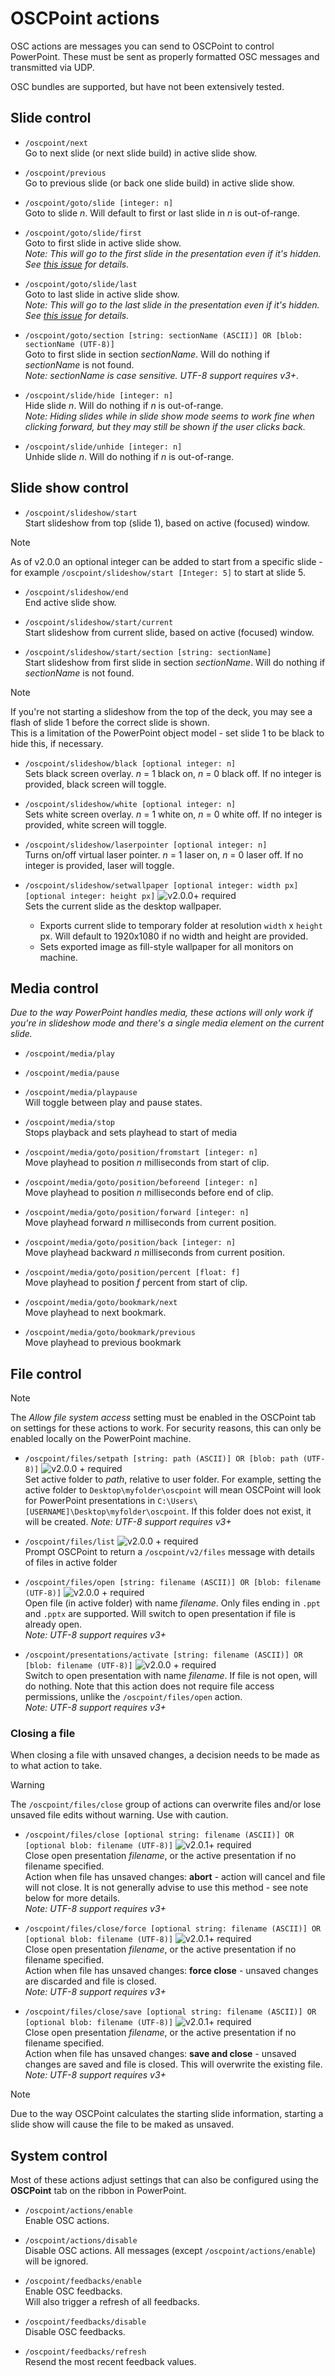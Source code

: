 # OSCPoint actions

OSC actions are messages you can send to OSCPoint to control PowerPoint. These must be sent as properly formatted OSC messages and transmitted via UDP.

OSC bundles are supported, but have not been extensively tested.

## Slide control

- `/oscpoint/next`  
Go to next slide (or next slide build) in active slide show.

- `/oscpoint/previous`  
Go to previous slide (or back one slide build) in active slide show.

- `/oscpoint/goto/slide [integer: n]`  
Goto to slide *n*. Will default to first or last slide in *n* is out-of-range.

- `/oscpoint/goto/slide/first`  
Goto to first slide in active slide show.  
*Note: This will go to the first slide in the presentation even if it's hidden. See [this issue](https://github.com/phuvf/oscpoint/issues/1#issue-1968312581) for details.*

- `/oscpoint/goto/slide/last`  
Goto to last slide in active slide show.  
*Note: This will go to the last slide in the presentation even if it's hidden. See [this issue](https://github.com/phuvf/oscpoint/issues/1#issue-1968312581) for details.*

- `/oscpoint/goto/section [string: sectionName (ASCII)] OR [blob: sectionName (UTF-8)]`   
Goto to first slide in section *sectionName*. Will do nothing if *sectionName* is not found.  
*Note: sectionName is case sensitive. UTF-8 support requires v3+.*

- `/oscpoint/slide/hide [integer: n]`  
Hide slide *n*. Will do nothing if *n* is out-of-range.  
*Note: Hiding slides while in slide show mode seems to work fine when clicking forward, but they may still be shown if the user clicks back.*

- `/oscpoint/slide/unhide [integer: n]`  
Unhide slide *n*. Will do nothing if *n* is out-of-range.

## Slide show control

- `/oscpoint/slideshow/start`  
Start slideshow from top (slide 1), based on active (focused) window.

> [!NOTE] 
> As of v2.0.0 an optional integer can be added to start from a specific slide - for example `/oscpoint/slideshow/start [Integer: 5]` to start at slide 5.

- `/oscpoint/slideshow/end`  
End active slide show.

- `/oscpoint/slideshow/start/current`  
Start slideshow from current slide, based on active (focused) window.

- `/oscpoint/slideshow/start/section [string: sectionName]`  
Start slideshow from first slide in section *sectionName*. Will do nothing if *sectionName* is not found.

> [!NOTE]
> If you're not starting a slideshow from the top of the deck, you may see a flash of slide 1 before the correct slide is shown.  
> This is a limitation of the PowerPoint object model - set slide 1 to be black to hide this, if necessary. 

- `/oscpoint/slideshow/black [optional integer: n]`  
Sets black screen overlay. *n* = 1 black on, *n* = 0 black off. If no integer is provided, black screen will toggle.

- `/oscpoint/slideshow/white [optional integer: n]`  
Sets white screen overlay. *n* = 1 white on, *n* = 0 white off. If no integer is provided, white screen will toggle.

- `/oscpoint/slideshow/laserpointer [optional integer: n]`  
Turns on/off virtual laser pointer. *n* = 1 laser on, *n* = 0 laser off. If no integer is provided, laser will toggle.

- `/oscpoint/slideshow/setwallpaper [optional integer: width px] [optional integer: height px]` ![v2.0.0+ required](https://img.shields.io/badge/v2.0.0%2B-be3412)  
Sets the current slide as the desktop wallpaper.
  - Exports current slide to temporary folder at resolution `width` x `height` px. Will default to 1920x1080 if no width and height are provided.
  - Sets exported image as fill-style wallpaper for all monitors on machine.

## Media control

*Due to the way PowerPoint handles media, these actions will only work if you're in slideshow mode and there's a single media element on the current slide.*

- `/oscpoint/media/play`  
- `/oscpoint/media/pause`  
- `/oscpoint/media/playpause`  
Will toggle between play and pause states.

- `/oscpoint/media/stop`  
Stops playback and sets playhead to start of media

- `/oscpoint/media/goto/position/fromstart [integer: n]`  
Move playhead to position *n* milliseconds from start of clip.

- `/oscpoint/media/goto/position/beforeend [integer: n]`    
Move playhead to position *n* milliseconds before end of clip.

- `/oscpoint/media/goto/position/forward [integer: n]`  
Move playhead forward *n* milliseconds from current position.
  
- `/oscpoint/media/goto/position/back [integer: n]`  
Move playhead backward *n* milliseconds from current position.

- `/oscpoint/media/goto/position/percent [float: f]`  
Move playhead to position *f* percent from start of clip.

- `/oscpoint/media/goto/bookmark/next`  
Move playhead to next bookmark.

- `/oscpoint/media/goto/bookmark/previous`  
Move playhead to previous bookmark

## File control

> [!NOTE] 
> The *Allow file system access* setting must be enabled in the OSCPoint tab on settings for these actions to work.
> For security reasons, this can only be enabled locally on the PowerPoint machine.

- `/oscpoint/files/setpath [string: path (ASCII)] OR [blob: path (UTF-8)]` ![v2.0.0 + required](https://img.shields.io/badge/v2.0.0%2B-be3412)  
Set active folder to *path*, relative to user folder. For example, setting the active folder to `Desktop\myfolder\oscpoint` will mean OSCPoint will look for PowerPoint presentations in `C:\Users\[USERNAME]\Desktop\myfolder\oscpoint`.
If this folder does not exist, it will be created.
*Note: UTF-8 support requires v3+*

- `/oscpoint/files/list` ![v2.0.0 + required](https://img.shields.io/badge/v2.0.0%2B-be3412)  
Prompt OSCPoint to return a `/oscpoint/v2/files` message with details of files in active folder

- `/oscpoint/files/open [string: filename (ASCII)] OR [blob: filename (UTF-8)]` ![v2.0.0 + required](https://img.shields.io/badge/v2.0.0%2B-be3412)  
Open file (in active folder) with name *filename*. Only files ending in `.ppt` and `.pptx` are supported. Will switch to open presentation if file is already open.  
*Note: UTF-8 support requires v3+*

- `/oscpoint/presentations/activate [string: filename (ASCII)] OR [blob: filename (UTF-8)]` ![v2.0.0 + required](https://img.shields.io/badge/v2.0.0%2B-be3412)  
Switch to open presentation with name *filename*. If file is not open, will do nothing. Note that this action does not require file access permissions, unlike the `/oscpoint/files/open` action.  
*Note: UTF-8 support requires v3+*

### Closing a file

When closing a file with unsaved changes, a decision needs to be made as to what action to take. 

> [!WARNING] 
> The `/oscpoint/files/close` group of actions can overwrite files and/or lose unsaved file edits without warning. Use with caution.

- `/oscpoint/files/close [optional string: filename (ASCII)] OR [optional blob: filename (UTF-8)]` ![v2.0.1+ required](https://img.shields.io/badge/v2.0.1%2B-0e3412)  
Close open presentation *filename*, or the active presentation if no filename specified.  
Action when file has unsaved changes:  **abort**  - action will cancel and file will not close. It is not generally advise to use this method - see note below for more details.  
*Note: UTF-8 support requires v3+*

- `/oscpoint/files/close/force [optional string: filename (ASCII)] OR [optional blob: filename (UTF-8)]` ![v2.0.1+ required](https://img.shields.io/badge/v2.0.1%2B-0e3412)  
Close open presentation *filename*, or the active presentation if no filename specified.  
Action when file has unsaved changes:  **force close**  - unsaved changes are discarded and file is closed.  
*Note: UTF-8 support requires v3+*

- `/oscpoint/files/close/save [optional string: filename (ASCII)] OR [optional blob: filename (UTF-8)]` ![v2.0.1+ required](https://img.shields.io/badge/v2.0.1%2B-0e3412)  
Close open presentation *filename*, or the active presentation if no filename specified.  
Action when file has unsaved changes:  **save and close**  - unsaved changes are saved and file is closed. This will overwrite the existing file.
*Note: UTF-8 support requires v3+*

>[!NOTE]
> Due to the way OSCPoint calculates the starting slide information, starting a slide show will cause the file to be maked as unsaved.


## System control

Most of these actions adjust settings that can also be configured using the **OSCPoint** tab on the ribbon in PowerPoint.

- `/oscpoint/actions/enable`  
Enable OSC actions.

- `/oscpoint/actions/disable`  
Disable OSC actions. All messages (except `/oscpoint/actions/enable`) will be ignored.

- `/oscpoint/feedbacks/enable`  
Enable OSC feedbacks.  
Will also trigger a refresh of all feedbacks.

- `/oscpoint/feedbacks/disable`  
Disable OSC feedbacks.

- `/oscpoint/feedbacks/refresh`  
Resend the most recent feedback values.
